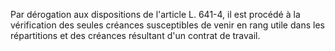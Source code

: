   
Par dérogation aux dispositions de l'article L. 641-4, il est procédé à la vérification des seules créances susceptibles de venir en rang utile dans les répartitions et des créances résultant d'un contrat de travail.  

  
